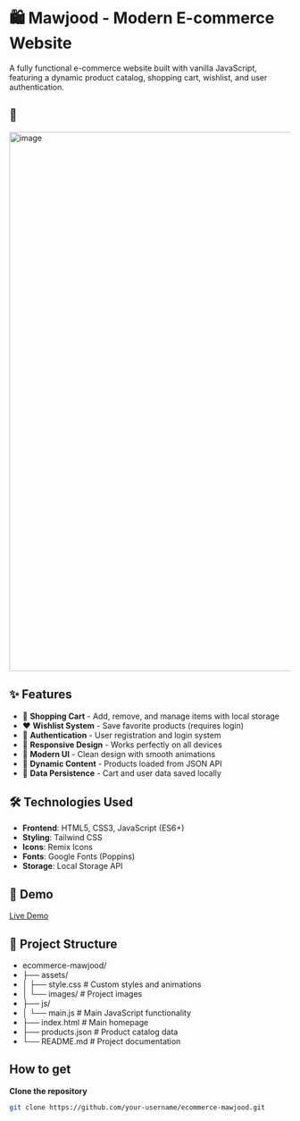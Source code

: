 # 🛍️ Mawjood - Modern E-commerce Website

A fully functional e-commerce website built with vanilla JavaScript, featuring a dynamic product catalog, shopping cart, wishlist, and user authentication.

## 📸
<img width="1903" height="965" alt="image" src="https://github.com/user-attachments/assets/d7871a54-7673-4d69-be99-1953c1a99889" />

## ✨ Features

- 🛒 **Shopping Cart** - Add, remove, and manage items with local storage
- ❤️ **Wishlist System** - Save favorite products (requires login)
- 🔐 **Authentication** - User registration and login system
- 📱 **Responsive Design** - Works perfectly on all devices
- 🎨 **Modern UI** - Clean design with smooth animations
- 🔄 **Dynamic Content** - Products loaded from JSON API
- 💾 **Data Persistence** - Cart and user data saved locally

## 🛠️ Technologies Used

- **Frontend**: HTML5, CSS3, JavaScript (ES6+)
- **Styling**: Tailwind CSS
- **Icons**: Remix Icons
- **Fonts**: Google Fonts (Poppins)
- **Storage**: Local Storage API

## 🚀 Demo

[Live Demo](https://Mosjdeed.github.io/ecommerce-mawjood)

## 📁 Project Structure
- ecommerce-mawjood/
- ├── assets/
- │   ├── style.css          # Custom styles and animations
- │   └── images/            # Project images
- ├── js/
- │   └── main.js           # Main JavaScript functionality
- ├── index.html            # Main homepage
- ├── products.json         # Product catalog data
- └── README.md            # Project documentation

## How to get
**Clone the repository**
   ```bash
   git clone https://github.com/your-username/ecommerce-mawjood.git
   ```

